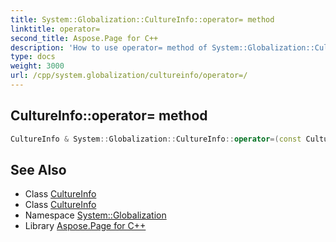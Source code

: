 ```yaml
---
title: System::Globalization::CultureInfo::operator= method
linktitle: operator=
second_title: Aspose.Page for C++
description: 'How to use operator= method of System::Globalization::CultureInfo class in C++.'
type: docs
weight: 3000
url: /cpp/system.globalization/cultureinfo/operator=/
---
```

## CultureInfo::operator= method




```cpp
CultureInfo & System::Globalization::CultureInfo::operator=(const CultureInfo &)=delete
```

## See Also

* Class [CultureInfo](../)
* Class [CultureInfo](../)
* Namespace [System::Globalization](../../)
* Library [Aspose.Page for C++](../../../)
